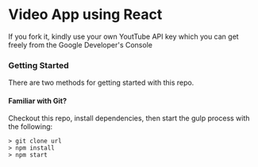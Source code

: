 # Video App using React

If you fork it, kindly use your own YoutTube API key which you can get freely from the Google Developer's Console

### Getting Started

There are two methods for getting started with this repo.

#### Familiar with Git?
Checkout this repo, install dependencies, then start the gulp process with the following:

```
> git clone url
> npm install
> npm start
```
